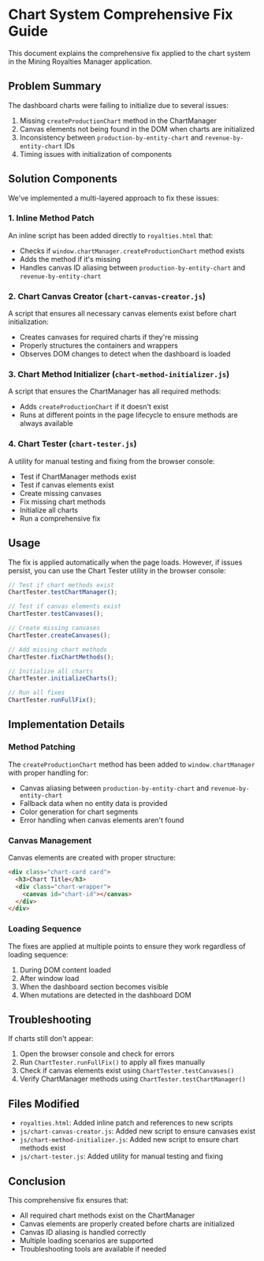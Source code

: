 # Chart System Comprehensive Fix Guide

This document explains the comprehensive fix applied to the chart system in the Mining Royalties Manager application.

## Problem Summary

The dashboard charts were failing to initialize due to several issues:

1. Missing `createProductionChart` method in the ChartManager
2. Canvas elements not being found in the DOM when charts are initialized
3. Inconsistency between `production-by-entity-chart` and `revenue-by-entity-chart` IDs
4. Timing issues with initialization of components

## Solution Components

We've implemented a multi-layered approach to fix these issues:

### 1. Inline Method Patch

An inline script has been added directly to `royalties.html` that:
- Checks if `window.chartManager.createProductionChart` method exists
- Adds the method if it's missing
- Handles canvas ID aliasing between `production-by-entity-chart` and `revenue-by-entity-chart`

### 2. Chart Canvas Creator (`chart-canvas-creator.js`)

A script that ensures all necessary canvas elements exist before chart initialization:
- Creates canvases for required charts if they're missing
- Properly structures the containers and wrappers
- Observes DOM changes to detect when the dashboard is loaded

### 3. Chart Method Initializer (`chart-method-initializer.js`)

A script that ensures the ChartManager has all required methods:
- Adds `createProductionChart` if it doesn't exist
- Runs at different points in the page lifecycle to ensure methods are always available

### 4. Chart Tester (`chart-tester.js`)

A utility for manual testing and fixing from the browser console:
- Test if ChartManager methods exist
- Test if canvas elements exist
- Create missing canvases
- Fix missing chart methods
- Initialize all charts
- Run a comprehensive fix

## Usage

The fix is applied automatically when the page loads. However, if issues persist, you can use the Chart Tester utility in the browser console:

```javascript
// Test if chart methods exist
ChartTester.testChartManager();

// Test if canvas elements exist
ChartTester.testCanvases();

// Create missing canvases
ChartTester.createCanvases();

// Add missing chart methods
ChartTester.fixChartMethods();

// Initialize all charts
ChartTester.initializeCharts();

// Run all fixes
ChartTester.runFullFix();
```

## Implementation Details

### Method Patching

The `createProductionChart` method has been added to `window.chartManager` with proper handling for:
- Canvas aliasing between `production-by-entity-chart` and `revenue-by-entity-chart`
- Fallback data when no entity data is provided
- Color generation for chart segments
- Error handling when canvas elements aren't found

### Canvas Management

Canvas elements are created with proper structure:
```html
<div class="chart-card card">
  <h3>Chart Title</h3>
  <div class="chart-wrapper">
    <canvas id="chart-id"></canvas>
  </div>
</div>
```

### Loading Sequence

The fixes are applied at multiple points to ensure they work regardless of loading sequence:
1. During DOM content loaded
2. After window load
3. When the dashboard section becomes visible
4. When mutations are detected in the dashboard DOM

## Troubleshooting

If charts still don't appear:

1. Open the browser console and check for errors
2. Run `ChartTester.runFullFix()` to apply all fixes manually
3. Check if canvas elements exist using `ChartTester.testCanvases()`
4. Verify ChartManager methods using `ChartTester.testChartManager()`

## Files Modified

- `royalties.html`: Added inline patch and references to new scripts
- `js/chart-canvas-creator.js`: Added new script to ensure canvases exist
- `js/chart-method-initializer.js`: Added new script to ensure chart methods exist
- `js/chart-tester.js`: Added utility for manual testing and fixing

## Conclusion

This comprehensive fix ensures that:
- All required chart methods exist on the ChartManager
- Canvas elements are properly created before charts are initialized
- Canvas ID aliasing is handled correctly
- Multiple loading scenarios are supported
- Troubleshooting tools are available if needed
